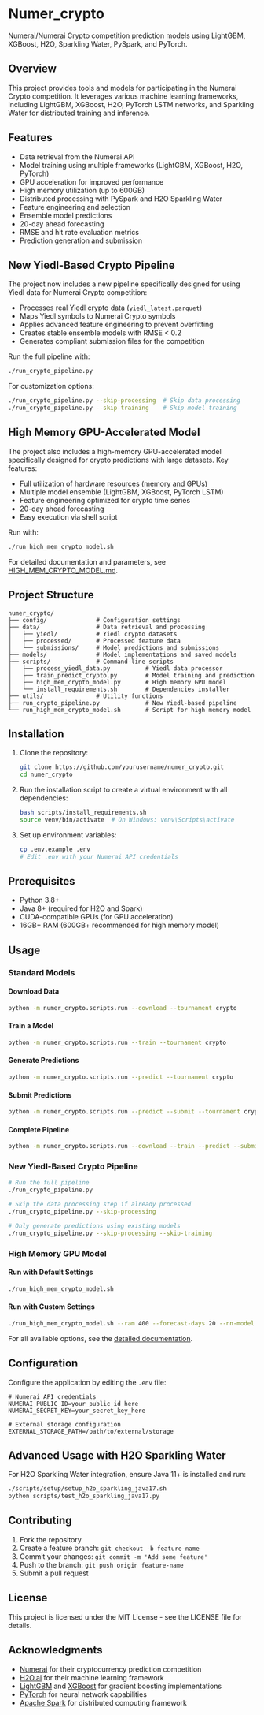 # Numer_crypto

Numerai/Numerai Crypto competition prediction models using LightGBM, XGBoost, H2O, Sparkling Water, PySpark, and PyTorch.

## Overview

This project provides tools and models for participating in the Numerai Crypto competition. It leverages various machine learning frameworks, including LightGBM, XGBoost, H2O, PyTorch LSTM networks, and Sparkling Water for distributed training and inference.

## Features

- Data retrieval from the Numerai API
- Model training using multiple frameworks (LightGBM, XGBoost, H2O, PyTorch)
- GPU acceleration for improved performance
- High memory utilization (up to 600GB)
- Distributed processing with PySpark and H2O Sparkling Water
- Feature engineering and selection
- Ensemble model predictions
- 20-day ahead forecasting
- RMSE and hit rate evaluation metrics
- Prediction generation and submission

## New Yiedl-Based Crypto Pipeline

The project now includes a new pipeline specifically designed for using Yiedl data for Numerai Crypto competition:

- Processes real Yiedl crypto data (`yiedl_latest.parquet`)
- Maps Yiedl symbols to Numerai Crypto symbols
- Applies advanced feature engineering to prevent overfitting
- Creates stable ensemble models with RMSE < 0.2
- Generates compliant submission files for the competition

Run the full pipeline with:
```bash
./run_crypto_pipeline.py
```

For customization options:
```bash
./run_crypto_pipeline.py --skip-processing  # Skip data processing
./run_crypto_pipeline.py --skip-training    # Skip model training
```

## High Memory GPU-Accelerated Model

The project also includes a high-memory GPU-accelerated model specifically designed for crypto predictions with large datasets. Key features:

- Full utilization of hardware resources (memory and GPUs)
- Multiple model ensemble (LightGBM, XGBoost, PyTorch LSTM)
- Feature engineering optimized for crypto time series
- 20-day ahead forecasting
- Easy execution via shell script

Run with:
```bash
./run_high_mem_crypto_model.sh
```

For detailed documentation and parameters, see [HIGH_MEM_CRYPTO_MODEL.md](HIGH_MEM_CRYPTO_MODEL.md).

## Project Structure

```
numer_crypto/
├── config/              # Configuration settings
├── data/                # Data retrieval and processing
│   ├── yiedl/           # Yiedl crypto datasets
│   ├── processed/       # Processed feature data
│   └── submissions/     # Model predictions and submissions
├── models/              # Model implementations and saved models
├── scripts/             # Command-line scripts
│   ├── process_yiedl_data.py          # Yiedl data processor
│   ├── train_predict_crypto.py        # Model training and prediction 
│   ├── high_mem_crypto_model.py       # High memory GPU model
│   └── install_requirements.sh        # Dependencies installer
├── utils/               # Utility functions
├── run_crypto_pipeline.py             # New Yiedl-based pipeline
└── run_high_mem_crypto_model.sh       # Script for high memory model
```

## Installation

1. Clone the repository:
   ```bash
   git clone https://github.com/yourusername/numer_crypto.git
   cd numer_crypto
   ```

2. Run the installation script to create a virtual environment with all dependencies:
   ```bash
   bash scripts/install_requirements.sh
   source venv/bin/activate  # On Windows: venv\Scripts\activate
   ```

3. Set up environment variables:
   ```bash
   cp .env.example .env
   # Edit .env with your Numerai API credentials
   ```

## Prerequisites

- Python 3.8+
- Java 8+ (required for H2O and Spark)
- CUDA-compatible GPUs (for GPU acceleration)
- 16GB+ RAM (600GB+ recommended for high memory model)

## Usage

### Standard Models

#### Download Data

```bash
python -m numer_crypto.scripts.run --download --tournament crypto
```

#### Train a Model

```bash
python -m numer_crypto.scripts.run --train --tournament crypto
```

#### Generate Predictions

```bash
python -m numer_crypto.scripts.run --predict --tournament crypto
```

#### Submit Predictions

```bash
python -m numer_crypto.scripts.run --predict --submit --tournament crypto
```

#### Complete Pipeline

```bash
python -m numer_crypto.scripts.run --download --train --predict --submit --tournament crypto
```

### New Yiedl-Based Crypto Pipeline

```bash
# Run the full pipeline
./run_crypto_pipeline.py

# Skip the data processing step if already processed
./run_crypto_pipeline.py --skip-processing

# Only generate predictions using existing models
./run_crypto_pipeline.py --skip-processing --skip-training
```

### High Memory GPU Model

#### Run with Default Settings

```bash
./run_high_mem_crypto_model.sh
```

#### Run with Custom Settings

```bash
./run_high_mem_crypto_model.sh --ram 400 --forecast-days 20 --nn-model --evaluate
```

For all available options, see the [detailed documentation](HIGH_MEM_CRYPTO_MODEL.md).

## Configuration

Configure the application by editing the `.env` file:

```
# Numerai API credentials
NUMERAI_PUBLIC_ID=your_public_id_here
NUMERAI_SECRET_KEY=your_secret_key_here

# External storage configuration
EXTERNAL_STORAGE_PATH=/path/to/external/storage
```

## Advanced Usage with H2O Sparkling Water

For H2O Sparkling Water integration, ensure Java 11+ is installed and run:

```bash
./scripts/setup/setup_h2o_sparkling_java17.sh
python scripts/test_h2o_sparkling_java17.py
```

## Contributing

1. Fork the repository
2. Create a feature branch: `git checkout -b feature-name`
3. Commit your changes: `git commit -m 'Add some feature'`
4. Push to the branch: `git push origin feature-name`
5. Submit a pull request

## License

This project is licensed under the MIT License - see the LICENSE file for details.

## Acknowledgments

- [Numerai](https://numer.ai/) for their cryptocurrency prediction competition
- [H2O.ai](https://www.h2o.ai/) for their machine learning framework
- [LightGBM](https://lightgbm.readthedocs.io/) and [XGBoost](https://xgboost.readthedocs.io/) for gradient boosting implementations
- [PyTorch](https://pytorch.org/) for neural network capabilities
- [Apache Spark](https://spark.apache.org/) for distributed computing framework